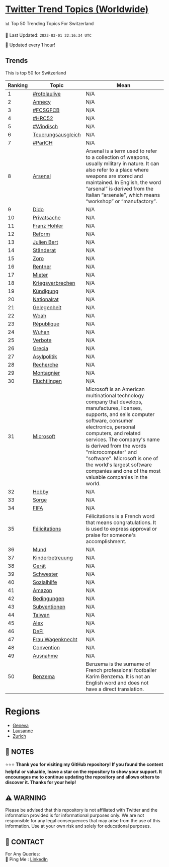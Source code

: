 [Twitter Trend Topics (Worldwide)](https://github.com/ErcinDedeoglu/Twitter-Trend-Topics)
==========


📊 Top 50 Trending Topics For Switzerland

📆 Last Updated: `2023-03-01 22:16:34 UTC`

🔧 Updated every 1 hour!


## Trends

This is top 50 for Switzerland

| Ranking | Topic | Mean |
| ------- | ------------ | ------------ |
| 1 | [#rotblaulive](http://twitter.com/search?q=%23rotblaulive) | N/A |
| 2 | [Annecy](http://twitter.com/search?q=Annecy) | N/A |
| 3 | [#FCSGFCB](http://twitter.com/search?q=%23FCSGFCB) | N/A |
| 4 | [#HRC52](http://twitter.com/search?q=%23HRC52) | N/A |
| 5 | [#Windisch](http://twitter.com/search?q=%23Windisch) | N/A |
| 6 | [Teuerungsausgleich](http://twitter.com/search?q=Teuerungsausgleich) | N/A |
| 7 | [#ParlCH](http://twitter.com/search?q=%23ParlCH) | N/A |
| 8 | [Arsenal](http://twitter.com/search?q=Arsenal) | Arsenal is a term used to refer to a collection of weapons, usually military in nature. It can also refer to a place where weapons are stored and maintained. In English, the word “arsenal” is derived from the Italian “arsenale”, which means “workshop” or “manufactory”. |
| 9 | [Dido](http://twitter.com/search?q=Dido) | N/A |
| 10 | [Privatsache](http://twitter.com/search?q=Privatsache) | N/A |
| 11 | [Franz Hohler](http://twitter.com/search?q=Franz+Hohler) | N/A |
| 12 | [Reform](http://twitter.com/search?q=Reform) | N/A |
| 13 | [Julien Bert](http://twitter.com/search?q=Julien+Bert) | N/A |
| 14 | [Ständerat](http://twitter.com/search?q=St%c3%a4nderat) | N/A |
| 15 | [Zoro](http://twitter.com/search?q=Zoro) | N/A |
| 16 | [Rentner](http://twitter.com/search?q=Rentner) | N/A |
| 17 | [Mieter](http://twitter.com/search?q=Mieter) | N/A |
| 18 | [Kriegsverbrechen](http://twitter.com/search?q=Kriegsverbrechen) | N/A |
| 19 | [Kündigung](http://twitter.com/search?q=K%c3%bcndigung) | N/A |
| 20 | [Nationalrat](http://twitter.com/search?q=Nationalrat) | N/A |
| 21 | [Gelegenheit](http://twitter.com/search?q=Gelegenheit) | N/A |
| 22 | [Woah](http://twitter.com/search?q=Woah) | N/A |
| 23 | [République](http://twitter.com/search?q=R%c3%a9publique) | N/A |
| 24 | [Wuhan](http://twitter.com/search?q=Wuhan) | N/A |
| 25 | [Verbote](http://twitter.com/search?q=Verbote) | N/A |
| 26 | [Grecia](http://twitter.com/search?q=Grecia) | N/A |
| 27 | [Asylpolitik](http://twitter.com/search?q=Asylpolitik) | N/A |
| 28 | [Recherche](http://twitter.com/search?q=Recherche) | N/A |
| 29 | [Montagnier](http://twitter.com/search?q=Montagnier) | N/A |
| 30 | [Flüchtlingen](http://twitter.com/search?q=Fl%c3%bcchtlingen) | N/A |
| 31 | [Microsoft](http://twitter.com/search?q=Microsoft) | Microsoft is an American multinational technology company that develops, manufactures, licenses, supports, and sells computer software, consumer electronics, personal computers, and related services. The company's name is derived from the words "microcomputer" and "software". Microsoft is one of the world's largest software companies and one of the most valuable companies in the world. |
| 32 | [Hobby](http://twitter.com/search?q=Hobby) | N/A |
| 33 | [Sorge](http://twitter.com/search?q=Sorge) | N/A |
| 34 | [FIFA](http://twitter.com/search?q=FIFA) | N/A |
| 35 | [Félicitations](http://twitter.com/search?q=F%c3%a9licitations) | Félicitations is a French word that means congratulations. It is used to express approval or praise for someone's accomplishment. |
| 36 | [Mund](http://twitter.com/search?q=Mund) | N/A |
| 37 | [Kinderbetreuung](http://twitter.com/search?q=Kinderbetreuung) | N/A |
| 38 | [Gerät](http://twitter.com/search?q=Ger%c3%a4t) | N/A |
| 39 | [Schwester](http://twitter.com/search?q=Schwester) | N/A |
| 40 | [Sozialhilfe](http://twitter.com/search?q=Sozialhilfe) | N/A |
| 41 | [Amazon](http://twitter.com/search?q=Amazon) | N/A |
| 42 | [Bedingungen](http://twitter.com/search?q=Bedingungen) | N/A |
| 43 | [Subventionen](http://twitter.com/search?q=Subventionen) | N/A |
| 44 | [Taiwan](http://twitter.com/search?q=Taiwan) | N/A |
| 45 | [Alex](http://twitter.com/search?q=Alex) | N/A |
| 46 | [DeFi](http://twitter.com/search?q=DeFi) | N/A |
| 47 | [Frau Wagenknecht](http://twitter.com/search?q=Frau+Wagenknecht) | N/A |
| 48 | [Convention](http://twitter.com/search?q=Convention) | N/A |
| 49 | [Ausnahme](http://twitter.com/search?q=Ausnahme) | N/A |
| 50 | [Benzema](http://twitter.com/search?q=Benzema) | Benzema is the surname of French professional footballer Karim Benzema. It is not an English word and does not have a direct translation. |



# Regions

* [Geneva](</Switzerland/Geneva.md>)
* [Lausanne](</Switzerland/Lausanne.md>)
* [Zurich](</Switzerland/Zurich.md>)



## 📝 NOTES

⭐⭐⭐ **Thank you for visiting my GitHub repository! If you found the content helpful or valuable, leave a star on the repository to show your support. It encourages me to continue updating the repository and allows others to discover it. Thanks for your help!**


## ⚠️ WARNING

Please be advised that this repository is not affiliated with Twitter and the information provided is for informational purposes only. We are not responsible for any legal consequences that may arise from the use of this information. Use at your own risk and solely for educational purposes.


## 📨 CONTACT

 For Any Queries:  
            🏓 Ping Me : [LinkedIn](https://www.linkedin.com/in/ercindedeoglu/)
